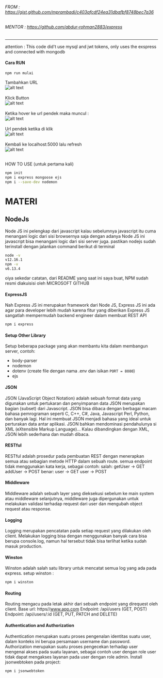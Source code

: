 ###### FROM : https://gist.github.com/mprambadi/c403afcdf24ea31dbafbf8748bec7a36
###### MENTOR : https://github.com/abdur-rohman2883/express
---
attention : This code did't use mysql and jwt tokens, only uses the exspress and connected with mongodb

#### Cara RUN
```sh
npm run mulai
```
Tambahkan URL<br/>
![alt text](https://github.com/FirmanDwiP/bitly/blob/master/1.png "Langkah 1")<br/><br/>
Klick Button<br/>
![alt text](https://github.com/FirmanDwiP/bitly/blob/master/2.png "Langkah 2")<br/><br/>
Ketika hover ke url pendek maka muncul :<br/>
![alt text](https://github.com/FirmanDwiP/bitly/blob/master/2a.png "Langkah 2a")<br/><br/>
Url pendek ketika di klik<br/>
![alt text](https://github.com/FirmanDwiP/bitly/blob/master/3.png "Langkah 3")<br/><br/>
Kembali ke localhost:5000 lalu refresh<br/>
![alt text](https://github.com/FirmanDwiP/bitly/blob/master/4.png "Langkah 4")<br/><br/>

HOW TO USE (untuk pertama kali)
```sh
npm init
npm i express mongoose ejs
npm i --save-dev nodemon
```
# MATERI
## NodeJs
Node JS ini pelengkap dari javascript kalau sebelumnya javascript itu cuma menangani logic dari sisi browsernya saja dengan adanya Node JS ini javascript bisa menangani logic dari sisi server juga.
pastikan nodejs sudah terinstall dengan jalankan command berikut di terminal
```sh
node -v
v12.16.1
npm -v
v6.13.4
```
oiya sekedar catatan, dari README yang saat ini saya buat, NPM sudah resmi diakuisisi oleh MICROSOFT GITHUB
#### ExpressJS
Nah Express JS ini merupakan framework dari Node JS, Express JS ini ada agar para developer lebih mudah karena fitur yang diberikan Express JS sangatlah mempermudah backend engineer dalam membuat REST API
```sh
npm i express
```

#### Setup Other Library
Setup beberapa package yang akan membantu kita dalam membangun server, contoh:
- body-parser
- nodemon
- dotenv (create file dengan nama .env dan isikan `PORT = 8080`)
- ejs

#### JSON
JSON (JavaScript Object Notation) adalah sebuah format data yang digunakan untuk pertukaran dan penyimpanan data
JSON merupakan bagian (subset) dari Javascript. JSON bisa dibaca dengan berbagai macam bahasa pemrograman seperti C, C++, C#, Java, Javascript Perl, Python, dan banyak lagi.
Hal ini membuat JSON menjadi bahasa yang ideal untuk perturakan data antar aplikasi.
JSON bahkan mendominasi pendahulunya si XML (eXtensible Markup Language)…
Kalau dibandingkan dengan XML, JSON lebih sederhana dan mudah dibaca.

#### RESTful
RESTful adalah prosedur pada pembuatan REST dengan menerapkan semua atau sebagian metode HTTP dalam sebuah route.
semua endpoint tidak menggunakan kata kerja, sebagai contoh:
salah:
getUser	-> GET
addUser -> POST
benar:
user 	-> GET
user	-> POST

#### Middleware
Middleware adalah sebuah layer yang dieksekusi sebelum ke main system atau middleware selanjutnya, middleware juga dipergunakan untuk melakukan validasi terhadap request dari user dan mengubah object request atau response.

#### Logging
Logging merupakan pencatatan pada setiap request yang dilakukan oleh client.
Melakukan logging bisa dengan menggunakan banyak cara bisa berupa console.log, namun hal tersebut tidak bisa terlihat ketika sudah masuk production.

#### Winston
Winston adalah salah satu library untuk mencatat semua log yang ada pada express.
setup winston : 
```sh
npm i winston
```

#### Routing
Routing mengacu pada letak akhir dari sebuah endpoint yang direquest oleh client.
Base url: https//www.app.com
Endpoint: /api/users (GET, POST)
Endpoint: /api/users/:id (GET, PUT, PATCH and DELETE)

#### Authentication and Authorization
Authentication merupakan suatu proses pengenalan identitas suatu user, dalam konteks ini berupa persamaan username dan password.
Authorization merupakan suatu proses pengecekan terhadap user mengenai akses pada suatu layanan, sebagai contoh user dengan role user tidak dapat mengakses layanan pada user dengan role admin.
Install jsonwebtoken pada project: 
```sh
npm i jsonwebtoken
```
